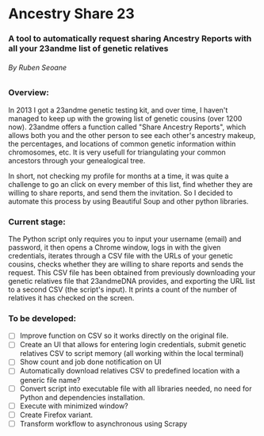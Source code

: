 # Ancestry Share 23
### A tool to automatically request sharing Ancestry Reports with all your 23andme list of genetic relatives
###### By Ruben Seoane


### Overview:
In 2013 I got a 23andme genetic testing kit, and over time, I haven't managed to keep up with the growing list of genetic cousins (over 1200 now).
23andme offers a function called "Share Ancestry Reports", which allows both you and the other person to see each other's ancestry makeup, 
the percentages, and locations of common genetic information within chromosomes, etc. It is very usefull for triangulating your common ancestors
through your genealogical tree.

In short, not checking my profile for months at a time, it was quite a challenge to go an click on every member of this list, 
find whether they are willing to share reports, and send them the invitation. So I decided to automate
this process by using Beautiful Soup and other python libraries. 

### Current stage:
The Python script only requires you to input your username (email) and password, it then opens a Chrome window, logs in with the given credentials, iterates through a CSV file with the URLs of your genetic cousins, checks whether they are willing to share reports and
sends the request. This CSV file has been obtained from previously downloading your genetic relatives file that 23andmeDNA provides,
and exporting the URL list to a second CSV (the script's input). It prints a count of the number of relatives it has checked on the screen.

### To be developed:
- [ ] Improve function on CSV so it works directly on the original file.
- [ ] Create an UI that allows for entering login credentials, submit genetic relatives CSV to script memory (all working within the local
terminal)
- [ ] Show count and job done notification on UI
- [ ] Automatically download relatives CSV to predefined location with a generic file name?
- [ ] Convert script into executable file with all libraries needed, no need for Python and dependencies installation.
- [ ] Execute with minimized window?
- [ ] Create Firefox variant.
- [ ] Transform workflow to asynchronous using Scrapy
